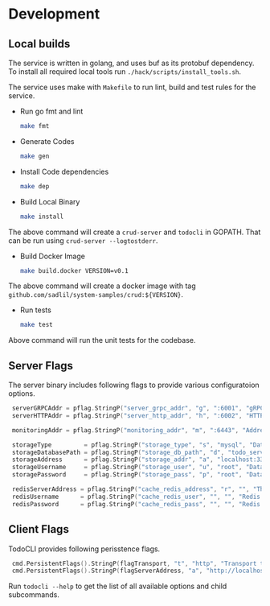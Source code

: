 # Development

## Local builds

The service is written in golang, and uses buf as its protobuf dependency.
To install all required local tools run `./hack/scripts/install_tools.sh`.

The service uses make with `Makefile` to run lint, build and test rules for the service.

- Run go fmt and lint

    ```sh
    make fmt
    ```

- Generate Codes

    ```sh
    make gen
    ```

- Install Code dependencies

    ```sh
    make dep
    ```

- Build Local Binary

    ```sh
    make install
    ```

The above command will create a `crud-server` and `todocli` in GOPATH. That can be run using `crud-server --logtostderr`.

- Build Docker Image

    ```sh
    make build.docker VERSION=v0.1
    ```

The above command will create a docker image with tag `github.com/sadlil/system-samples/crud:${VERSION}`.

- Run tests

    ```sh
    make test
    ```

Above command will run the unit tests for the codebase.

## Server Flags

The server binary includes following flags to provide various configuratoion options.

```go
 serverGRPCAddr = pflag.StringP("server_grpc_addr", "g", ":6001", "gRPC Server Address")
 serverHTTPAddr = pflag.StringP("server_http_addr", "h", ":6002", "HTTP Server Address")

 monitoringAddr = pflag.StringP("monitoring_addr", "m", ":6443", "Address to bind the monitoring server listner")

 storageType         = pflag.StringP("storage_type", "s", "mysql", "Database store for the service")
 storageDatabasePath = pflag.StringP("storage_db_path", "d", "todo_service", "Database name or db path for the service")
 storageAddress      = pflag.StringP("storage_addr", "a", "localhost:3306", "Database address")
 storageUsername     = pflag.StringP("storage_user", "u", "root", "Database storage username")
 storagePassword     = pflag.StringP("storage_pass", "p", "root", "Database storage password")

 redisServerAddress = pflag.StringP("cache_redis_address", "r", "", "The address of redis server to cache data, if not set a lru memory cache will be used")
 redisUsername      = pflag.StringP("cache_redis_user", "", "", "Redis storage username")
 redisPassword      = pflag.StringP("cache_redis_pass", "", "", "Redis storage password")
```

## Client Flags

TodoCLI provides following perisstence flags.

```go
 cmd.PersistentFlags().StringP(flagTransport, "t", "http", "Transport to use for the coneection to server, http or grpc")
 cmd.PersistentFlags().StringP(flagServerAddress, "a", "http://localhost:6002", "Server address")
```

Run `todocli --help` to get the list of all available options and child subcommands.
